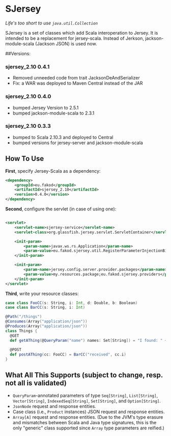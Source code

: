 SJersey
============

*Life's too short to use `java.util.Collection`*

SJersey is a set of classes which add Scala interoperation to Jersey.
It is intended to be a replacement for jersey-scala.
Instead of Jerkson, jackson-module-scala (Jackson JSON) is used now.


##Versions:

### sjersey_2.10 0.4.1
* Removed unneeded code from trait JacksonDeAndSerializer
* Fix: a WAR was deployed to Maven Central instead of the JAR

### sjersey_2.10 0.4.0
* bumped Jersey Version to 2.5.1
* bumped jackson-module-scala to 2.3.1

### sjersey_2.10 0.3.3
* bumped to Scala 2.10.3 and deployed to Central
* bumped versions for jersey-server and jackson-module-scala


How To Use
----------

**First**, specify Jersey-Scala as a dependency:

```xml
<dependency>
    <groupId>eu.fakod</groupId>
    <artifactId>sjersey_2.10</artifactId>
    <version>0.4.0</version>
</dependency>
```

**Second**, configure the servlet (in case of using one):

```xml

<servlet>
    <servlet-name>sjersey-service</servlet-name>
    <servlet-class>org.glassfish.jersey.servlet.ServletContainer</servlet-class>

    <init-param>
        <param-name>javax.ws.rs.Application</param-name>
        <param-value>eu.fakod.sjersey.util.RegisterParameterInjectionBinder</param-value>
    </init-param>

    <init-param>
        <param-name>jersey.config.server.provider.packages</param-name>
        <param-value>my.resources.package;eu.fakod.sjersey.providers</param-value>
    </init-param>
</servlet>

```

**Third**, write your resource classes:

```scala
case class FooCC(s: String, i: Int, d: Double, b: Boolean)
case class BarCC(s: String, i: Int)

@Path("/things")
@Consumes(Array("application/json"))
@Produces(Array("application/json"))
class Things {
  @GET
  def getAThing(@QueryParam("name") names: Set[String]) = "I found: " + names.mkString(", ")
  
  @POST
  def postAThing(cc: FooCC) = BarCC("received", cc.i)
}
```
    


What All This Supports (subject to change, resp. not all is validated)
----------------------

* `QueryParam`-annotated parameters of type `Seq[String]`, `List[String]`,
  `Vector[String]`, `IndexedSeq[String]`, `Set[String]`, and `Option[String]`.
* `JsonNode` request and response entities.
* Case class (i.e., `Product` instances) JSON request and response entities.
* `Array[A]` request and response entities. (Due to the JVM's type erasure and
  mismatches between Scala and Java type signatures, this is the only "generic"
  class supported since `Array` type parameters are reified.)
